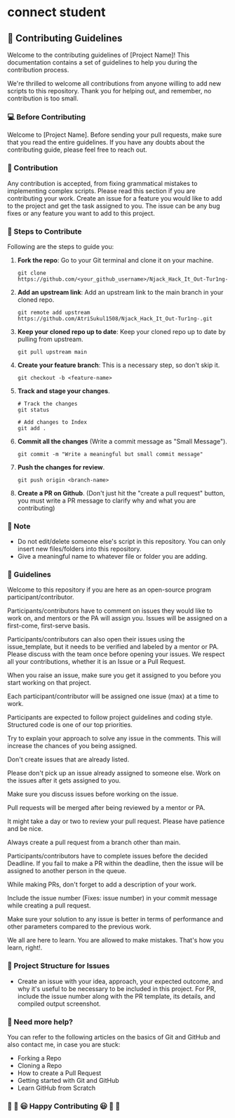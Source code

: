 # connect student 

## 🎇 Contributing Guidelines

Welcome to the contributing guidelines of [Project Name]! This documentation contains a set of guidelines to help you during the contribution process.

We're thrilled to welcome all contributions from anyone willing to add new scripts to this repository. Thank you for helping out, and remember, no contribution is too small.

### 💻 Before Contributing

Welcome to [Project Name]. Before sending your pull requests, make sure that you read the entire guidelines. If you have any doubts about the contributing guide, please feel free to reach out.

### 🙌 Contribution

Any contribution is accepted, from fixing grammatical mistakes to implementing complex scripts. Please read this section if you are contributing your work. Create an issue for a feature you would like to add to the project and get the task assigned to you. The issue can be any bug fixes or any feature you want to add to this project.

### 🔖 Steps to Contribute

Following are the steps to guide you:

1. **Fork the repo**: Go to your Git terminal and clone it on your machine.
    ```
    git clone https://github.com/<your_github_username>/Njack_Hack_It_Out-Tur1ng-
    ```

2. **Add an upstream link**: Add an upstream link to the main branch in your cloned repo.
    ```
    git remote add upstream https://github.com/AtriSukul1508/Njack_Hack_It_Out-Tur1ng-.git
    ```

3. **Keep your cloned repo up to date**: Keep your cloned repo up to date by pulling from upstream.
    ```
    git pull upstream main
    ```

4. **Create your feature branch**: This is a necessary step, so don't skip it.
    ```
    git checkout -b <feature-name>
    ```

5. **Track and stage your changes**.
    ```
    # Track the changes
    git status

    # Add changes to Index
    git add .
    ```

6. **Commit all the changes** (Write a commit message as "Small Message").
    ```
    git commit -m "Write a meaningful but small commit message"
    ```

7. **Push the changes for review**.
    ```
    git push origin <branch-name>
    ```

8. **Create a PR on Github**. (Don't just hit the "create a pull request" button, you must write a PR message to clarify why and what you are contributing)

### 🔨 Note

- Do not edit/delete someone else's script in this repository. You can only insert new files/folders into this repository.
- Give a meaningful name to whatever file or folder you are adding.

### 🔑 Guidelines

Welcome to this repository if you are here as an open-source program participant/contributor.

Participants/contributors have to comment on issues they would like to work on, and mentors or the PA will assign you. Issues will be assigned on a first-come, first-serve basis.

Participants/contributors can also open their issues using the issue_template, but it needs to be verified and labeled by a mentor or PA. Please discuss with the team once before opening your issues. We respect all your contributions, whether it is an Issue or a Pull Request.

When you raise an issue, make sure you get it assigned to you before you start working on that project.

Each participant/contributor will be assigned one issue (max) at a time to work.

Participants are expected to follow project guidelines and coding style. Structured code is one of our top priorities.

Try to explain your approach to solve any issue in the comments. This will increase the chances of you being assigned.

Don't create issues that are already listed.

Please don't pick up an issue already assigned to someone else. Work on the issues after it gets assigned to you.

Make sure you discuss issues before working on the issue.

Pull requests will be merged after being reviewed by a mentor or PA.

It might take a day or two to review your pull request. Please have patience and be nice.

Always create a pull request from a branch other than main.

Participants/contributors have to complete issues before the decided Deadline. If you fail to make a PR within the deadline, then the issue will be assigned to another person in the queue.

While making PRs, don't forget to add a description of your work.

Include the issue number (Fixes: issue number) in your commit message while creating a pull request.

Make sure your solution to any issue is better in terms of performance and other parameters compared to the previous work.

We all are here to learn. You are allowed to make mistakes. That's how you learn, right!.

### 📝 Project Structure for Issues

- Create an issue with your idea, approach, your expected outcome, and why it's useful to be necessary to be included in this project. For PR, include the issue number along with the PR template, its details, and compiled output screenshot.

### 🤔 Need more help?

You can refer to the following articles on the basics of Git and GitHub and also contact me, in case you are stuck:

- Forking a Repo
- Cloning a Repo
- How to create a Pull Request
- Getting started with Git and GitHub
- Learn GitHub from Scratch

### 🎉 🎊 😃 Happy Contributing 😃 🎊 🎉 
